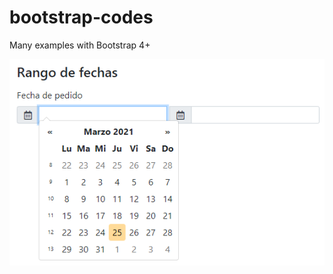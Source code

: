 # bootstrap-codes
Many examples with Bootstrap 4+

![Date Range with Bootstrap 4+](https://raw.githubusercontent.com/eddy-luque/bootstrap-codes/main/ImagenDatePicker-1.png)
